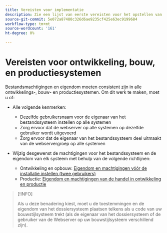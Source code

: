 ```yaml
---
title: Vereisten voor implementatie
description: Zie een lijst van eerste vereisten voor het opstellen van Handel in een ontwikkeling, bouwt, of productiesysteem.
source-git-commit: 5e072a87480c326d6ae9235cf425e63ec9199684
workflow-type: tm+mt
source-wordcount: '161'
ht-degree: 0%

---
```



# Vereisten voor ontwikkeling, bouw, en productiesystemen

Bestandsmachtigingen en eigendom moeten consistent zijn in alle ontwikkelings-, bouw- en productiesystemen. Om dit werk te maken, moet u of:

- Alle volgende kenmerken:

   - Dezelfde gebruikersnaam voor de eigenaar van het bestandssysteem instellen op alle systemen
   - Zorg ervoor dat de webserver op alle systemen op dezelfde gebruiker wordt uitgevoerd
   - Zorg ervoor dat de eigenaar van het bestandssysteem deel uitmaakt van de webservergroep op alle systemen

- Wijzig desgewenst de machtigingen voor het bestandssysteem en de eigendom van elk systeem met behulp van de volgende richtlijnen:

   - Ontwikkeling en opbouw: [Eigendom en machtigingen vóór de installatie instellen (twee gebruikers)](file-system-permissions.md#set-up-two-owners-for-default-or-developer-mode)
   - Productie: [Eigendom en machtigingen van de handel in ontwikkeling en productie](file-system-permissions.md)

>[!INFO]
>
>Als u deze benadering kiest, moet u de toestemmingen en de eigendom van het dossiersysteem plaatsen telkens als u code van uw bouwstijlsysteem trekt (als de eigenaar van het dossiersysteem of de gebruiker van de Webserver op uw bouwstijlsysteem verschillend zijn).
